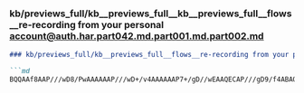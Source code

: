 ### kb/previews_full/kb__previews_full__kb__previews_full__flows__re-recording from your personal account@auth.har.part042.md.part001.md.part002.md

```md
### kb/previews_full/kb__previews_full__flows__re-recording from your personal account@auth.har.part042.md.part001.md (part 002)

```md
BQQAAf8AAP///wD8/PwAAAAAAP///wD+/v4AAAAAAP7+/gD//wEAAQECAP///gD9/f4ABAQEAP39/QD///8AAwMDAAEBAQD+/v4A////AA
```

```

```
